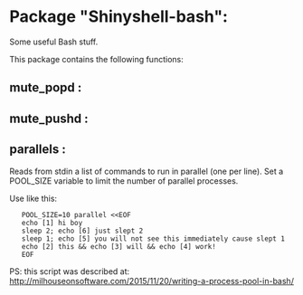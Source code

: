 # Package "Shinyshell-bash":

Some useful Bash stuff.

This package contains the following functions:


## mute_popd  :



## mute_pushd  :



## parallels  :

Reads from stdin a list of commands to run in parallel (one per line). Set a POOL_SIZE variable to limit the number of parallel processes.

Use like this:

```
   POOL_SIZE=10 parallel <<EOF
   echo [1] hi boy
   sleep 2; echo [6] just slept 2
   sleep 1; echo [5] you will not see this immediately cause slept 1
   echo [2] this && echo [3] will && echo [4] work!
   EOF
```

PS: this script was described at: http://milhouseonsoftware.com/2015/11/20/writing-a-process-pool-in-bash/

